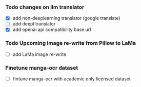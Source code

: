 ### Todo changes on llm translator

- [x] add non-deeplearning translator (google translate)
- [ ] add deepl translator
- [x] add openai api compatibility base url

### Todo Upcoming image re-write from Pillow to LaMa

- [ ] add LaMa image re-write

### Finetune manga-ocr dataset
- [ ]  fintune manga-ocr with academic only licensed dataset